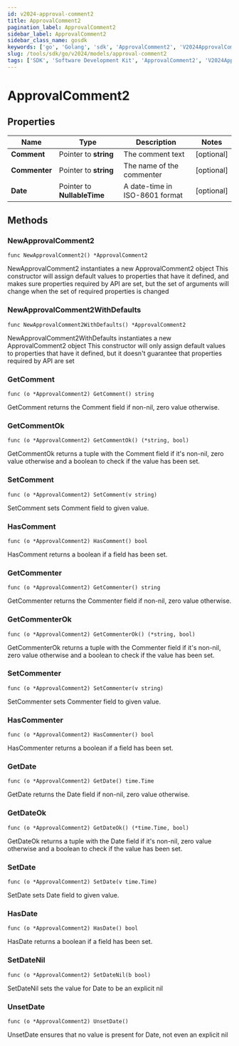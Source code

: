```yaml
---
id: v2024-approval-comment2
title: ApprovalComment2
pagination_label: ApprovalComment2
sidebar_label: ApprovalComment2
sidebar_class_name: gosdk
keywords: ['go', 'Golang', 'sdk', 'ApprovalComment2', 'V2024ApprovalComment2'] 
slug: /tools/sdk/go/v2024/models/approval-comment2
tags: ['SDK', 'Software Development Kit', 'ApprovalComment2', 'V2024ApprovalComment2']
---
```


# ApprovalComment2

## Properties

Name | Type | Description | Notes
------------ | ------------- | ------------- | -------------
**Comment** | Pointer to **string** | The comment text | [optional] 
**Commenter** | Pointer to **string** | The name of the commenter | [optional] 
**Date** | Pointer to **NullableTime** | A date-time in ISO-8601 format | [optional] 

## Methods

### NewApprovalComment2

`func NewApprovalComment2() *ApprovalComment2`

NewApprovalComment2 instantiates a new ApprovalComment2 object
This constructor will assign default values to properties that have it defined,
and makes sure properties required by API are set, but the set of arguments
will change when the set of required properties is changed

### NewApprovalComment2WithDefaults

`func NewApprovalComment2WithDefaults() *ApprovalComment2`

NewApprovalComment2WithDefaults instantiates a new ApprovalComment2 object
This constructor will only assign default values to properties that have it defined,
but it doesn't guarantee that properties required by API are set

### GetComment

`func (o *ApprovalComment2) GetComment() string`

GetComment returns the Comment field if non-nil, zero value otherwise.

### GetCommentOk

`func (o *ApprovalComment2) GetCommentOk() (*string, bool)`

GetCommentOk returns a tuple with the Comment field if it's non-nil, zero value otherwise
and a boolean to check if the value has been set.

### SetComment

`func (o *ApprovalComment2) SetComment(v string)`

SetComment sets Comment field to given value.

### HasComment

`func (o *ApprovalComment2) HasComment() bool`

HasComment returns a boolean if a field has been set.

### GetCommenter

`func (o *ApprovalComment2) GetCommenter() string`

GetCommenter returns the Commenter field if non-nil, zero value otherwise.

### GetCommenterOk

`func (o *ApprovalComment2) GetCommenterOk() (*string, bool)`

GetCommenterOk returns a tuple with the Commenter field if it's non-nil, zero value otherwise
and a boolean to check if the value has been set.

### SetCommenter

`func (o *ApprovalComment2) SetCommenter(v string)`

SetCommenter sets Commenter field to given value.

### HasCommenter

`func (o *ApprovalComment2) HasCommenter() bool`

HasCommenter returns a boolean if a field has been set.

### GetDate

`func (o *ApprovalComment2) GetDate() time.Time`

GetDate returns the Date field if non-nil, zero value otherwise.

### GetDateOk

`func (o *ApprovalComment2) GetDateOk() (*time.Time, bool)`

GetDateOk returns a tuple with the Date field if it's non-nil, zero value otherwise
and a boolean to check if the value has been set.

### SetDate

`func (o *ApprovalComment2) SetDate(v time.Time)`

SetDate sets Date field to given value.

### HasDate

`func (o *ApprovalComment2) HasDate() bool`

HasDate returns a boolean if a field has been set.

### SetDateNil

`func (o *ApprovalComment2) SetDateNil(b bool)`

 SetDateNil sets the value for Date to be an explicit nil

### UnsetDate
`func (o *ApprovalComment2) UnsetDate()`

UnsetDate ensures that no value is present for Date, not even an explicit nil

